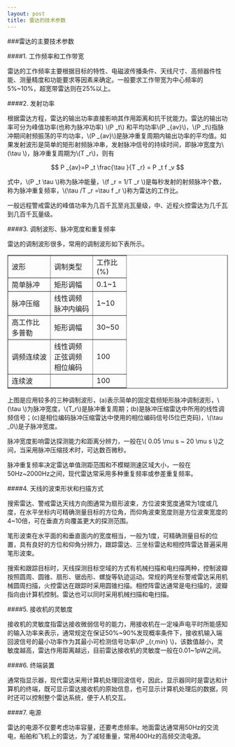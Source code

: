 ```yaml
---
layout: post
title: 雷达的技术参数
---
```


###雷达的主要技术参数

####1. 工作频率和工作带宽

雷达的工作频率主要根据目标的特性、电磁波传播条件、天线尺寸、高频器件性能、测量精度和功能要求等因素来确定。一般要求工作带宽为中心频率的5%~10%，超宽带雷达则在25%以上。

####2. 发射功率

根据雷达方程，雷达的输出功率直接影响其作用距离和抗干扰能力。雷达的输出功率可分为峰值功率(也称为脉冲功率) \\(P _t\\) 和平均功率\\(P _{av}\\)，\\(P _t\\)指脉冲期间射频振荡的平均功率，\\(P _{av}\\)是脉冲重复周期内输出功率的平均值。如果发射波形是简单的矩形射频脉冲串，发射脉冲信号的持续时间，即脉冲宽度为\\(\tau \\)，脉冲重复周期为\\(T _r\\)，则有

$$ P _{av}=P _t \frac{\tau }{T _r} = P _t f _v $$

式中，\\(P _t  \tau  \\)称为脉冲能量，\\(f _r = 1/T _r \\)是每秒发射的射频脉冲个数，称为脉冲重复频率，\\(\tau /T _r =\tau f _r  \\)称为雷达的工作比。

一般远程警戒雷达的峰值功率为几百千瓦至兆瓦量级，中、近程火控雷达为几千瓦到几百千瓦量级。

####3. 调制波形、脉冲宽度和重复频率

雷达的调制波形很多，常用的调制波形如下表所示。

<table border=1px>
<tr>
<td width=80px>波形</td><td width=80px>调制类型</td><td width=60px>工作比(%)</td>
</tr>
<tr>
<td>简单脉冲</td><td>矩形调幅</td><td>0.1~1</td>
</tr>
<tr>
<td>脉冲压缩</td><td>线性调频<br>脉冲内编码</td><td>1~10</td>
</tr>
<tr>
<td>高工作比<br>多普勒</td><td>矩形调幅</td><td>30~50</td>
</tr>
<tr>
<td>调频连续波</td><td>线性调频<br>正弦调频<br>相位编码</td><td>100</td>
</tr>
<tr>
<td>连续波</td><td></td><td>100</td>
</tr>
</table>

上图是应用较多的三种调制波形，(a)表示简单的固定载频矩形脉冲调制波形，\\(\tau \\)为脉冲宽度，\\(T_r\\)是脉冲重复周期；(b)是脉冲压缩雷达中所用的线性调频信号；(c)是相位编码脉冲压缩雷达中使用的相位编码信号(5位巴克码)，\\(\tau _0\\)是子脉冲宽度。

脉冲宽度影响雷达探测能力和距离分辨力，一般在\\( 0.05 \mu s ~ 20 \mu s \\)之间，当采用脉冲压缩技术时，可达数百微秒。

脉冲重复频率决定雷达单值测距范围和不模糊测速区域大小，一般在50Hz~2000Hz之间，现代雷达常采用多种重复频率或参差重复频率。

####4. 天线的波束形状和扫描方式

搜索雷达、警戒雷达天线方向图通常为扇形波束，方位波束宽度通常为1度或几度，在水平坐标内可精确测量目标的方位角，而仰角波束宽度则是方位波束宽度的4~10倍，可在垂直方向覆盖更大的探测范围。

笔形波束在水平面的和垂直面内的宽度相当，一般为1度，可精确测量目标的位置，具有良好的方位和仰角分辨力，跟踪雷达、三坐标雷达和相控阵雷达普遍采用笔形波束。


搜索和跟踪目标时，天线探测目标空域的方式有机械扫描和电扫描两种，控制波瓣按照圆周、圆锥、扇形、锯齿形、螺旋等轨迹运动。常规的两坐标警戒雷达采用机械圆周扫描，火控雷达在跟踪时采用圆锥扫描。相控阵雷达通常是电扫描的，波瓣指向由计算机控制。雷达也可以同时采用机械扫描和电扫描。

####5. 接收机的灵敏度

接收机的灵敏度指雷达接收微弱信号的能力，用接收机在一定噪声电平时所能感知的输入功率来表示，通常规定在保证50%~90%发现概率条件下，接收机输入端回波信号的最小功率作为其最小可检测信号功率\\(P _{r,min} \\)，该数值越小，灵敏度越高，雷达作用距离越远，目前雷达接收机的灵敏度一般在0.01~1pW之间。

####6. 终端装置

通常指显示器，现代雷达采用计算机处理回波信号，因此，显示器同时是雷达和计算机的终端，既可显示雷达接收机的原始信息，也可显示计算机处理后的数据，同时还可以控制整个雷达系统，便于人机交互。

####7. 电源

雷达的电源不仅要考虑功率容量，还要考虑频率。地面雷达通常用50Hz的交流电，船舶和飞机上的雷达，为了减轻重量，常用400Hz的高频交流电源。

